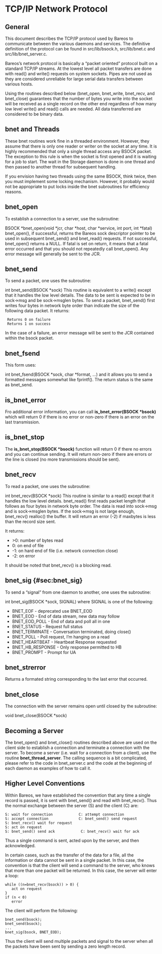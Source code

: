 TCP/IP Network Protocol
=======================

General
-------

This document describes the TCP/IP protocol used by Bareos to
communicate between the various daemons and services. The definitive
definition of the protocol can be found in src/lib/bsock.h,
src/lib/bnet.c and src/lib/bnet\_server.c.

Bareos’s network protocol is basically a “packet oriented” protocol
built on a standard TCP/IP streams. At the lowest level all packet
transfers are done with read() and write() requests on system sockets.
Pipes are not used as they are considered unreliable for large serial
data transfers between various hosts.

Using the routines described below (bnet\_open, bnet\_write, bnet\_recv,
and bnet\_close) guarantees that the number of bytes you write into the
socket will be received as a single record on the other end regardless
of how many low level write() and read() calls are needed. All data
transferred are considered to be binary data.

bnet and Threads
----------------

These bnet routines work fine in a threaded environment. However, they
assume that there is only one reader or writer on the socket at any
time. It is highly recommended that only a single thread access any
BSOCK packet. The exception to this rule is when the socket is first
opened and it is waiting for a job to start. The wait in the Storage
daemon is done in one thread and then passed to another thread for
subsequent handling.

If you envision having two threads using the same BSOCK, think twice,
then you must implement some locking mechanism. However, it probably
would not be appropriate to put locks inside the bnet subroutines for
efficiency reasons.

bnet\_open
----------

To establish a connection to a server, use the subroutine:

BSOCK \*bnet\_open(void \*jcr, char \*host, char \*service, int port,
int \*fatal) bnet\_open(), if successful, returns the Bareos sock
descriptor pointer to be used in subsequent bnet\_send() and
bnet\_read() requests. If not successful, bnet\_open() returns a NULL.
If fatal is set on return, it means that a fatal error occurred and that
you should not repeatedly call bnet\_open(). Any error message will
generally be sent to the JCR.

bnet\_send
----------

To send a packet, one uses the subroutine:

int bnet\_send(BSOCK \*sock) This routine is equivalent to a write()
except that it handles the low level details. The data to be sent is
expected to be in sock-<span>\></span>msg and be
sock-<span>\></span>msglen bytes. To send a packet, bnet\_send() first
writes four bytes in network byte order than indicate the size of the
following data packet. It returns:

     Returns 0 on failure
     Returns 1 on success

In the case of a failure, an error message will be sent to the JCR
contained within the bsock packet.

bnet\_fsend
-----------

This form uses:

int bnet\_fsend(BSOCK \*sock, char \*format, ...) and it allows you to
send a formatted messages somewhat like fprintf(). The return status is
the same as bnet\_send.

is\_bnet\_error
---------------

Fro additional error information, you can call
<span>**is\_bnet\_error(BSOCK \*bsock)**</span> which will return 0 if
there is no error or non-zero if there is an error on the last
transmission.

is\_bnet\_stop
--------------

The <span>**is\_bnet\_stop(BSOCK \*bsock)**</span>
function will return 0 if there no errors and you can continue sending.
It will return non-zero if there are errors or the line is closed (no
more transmissions should be sent).

bnet\_recv
----------

To read a packet, one uses the subroutine:

int bnet\_recv(BSOCK \*sock) This routine is similar to a read() except
that it handles the low level details. bnet\_read() first reads packet
length that follows as four bytes in network byte order. The data is
read into sock-<span>\></span>msg and is sock-<span>\></span>msglen
bytes. If the sock-<span>\></span>msg is not large enough, bnet\_recv()
realloc() the buffer. It will return an error (-2) if maxbytes is less
than the record size sent.

It returns:

   * \>0: number of bytes read
   * 0: on end of file
   * -1: on hard end of file (i.e. network connection close)
   * -2: on error

It should be noted that bnet\_recv() is a blocking read.

bnet\_sig {#sec:bnet_sig}
---------

To send a “signal” from one daemon to another, one uses the subroutine:

int bnet\_sig(BSOCK \*sock, SIGNAL) where SIGNAL is one of the
following:

   * BNET\_EOF - deprecated use BNET\_EOD
   * BNET\_EOD - End of data stream, new data may follow
   * BNET\_EOD\_POLL - End of data and poll all in one
   * BNET\_STATUS - Request full status
   * BNET\_TERMINATE - Conversation terminated, doing close()
   * BNET\_POLL - Poll request, I’m hanging on a read
   * BNET\_HEARTBEAT - Heartbeat Response requested
   * BNET\_HB\_RESPONSE - Only response permitted to HB
   * BNET\_PROMPT - Prompt for UA

bnet\_strerror
--------------

Returns a formated string corresponding to the last error that occurred.

bnet\_close
-----------

The connection with the server remains open until closed by the
subroutine:

void bnet\_close(BSOCK \*sock)

Becoming a Server
-----------------

The bnet\_open() and bnet\_close() routines described above are used on
the client side to establish a connection and terminate a connection
with the server. To become a server (i.e. wait for a connection from a
client), use the routine <span>**bnet\_thread\_server**</span>. The
calling sequence is a bit complicated, please refer to the code in
bnet\_server.c and the code at the beginning of each daemon as examples
of how to call it.

Higher Level Conventions
------------------------

Within Bareos, we have established the convention that any time a single
record is passed, it is sent with bnet\_send() and read with
bnet\_recv(). Thus the normal exchange between the server (S) and the
client (C) are:

    S: wait for connection            C: attempt connection
    S: accept connection              C: bnet_send() send request
    S: bnet_recv() wait for request
    S: act on request
    S: bnet_send() send ack            C: bnet_recv() wait for ack

Thus a single command is sent, acted upon by the server, and then
acknowledged.

In certain cases, such as the transfer of the data for a file, all the
information or data cannot be sent in a single packet. In this case, the
convention is that the client will send a command to the server, who
knows that more than one packet will be returned. In this case, the
server will enter a loop:

    while ((n=bnet_recv(bsock)) > 0) {
       act on request
    }
    if (n < 0)
       error

The client will perform the following:

    bnet_send(bsock);
    bnet_send(bsock);
    ...
    bnet_sig(bsock, BNET_EOD);

Thus the client will send multiple packets and signal to the server when
all the packets have been sent by sending a zero length record.
